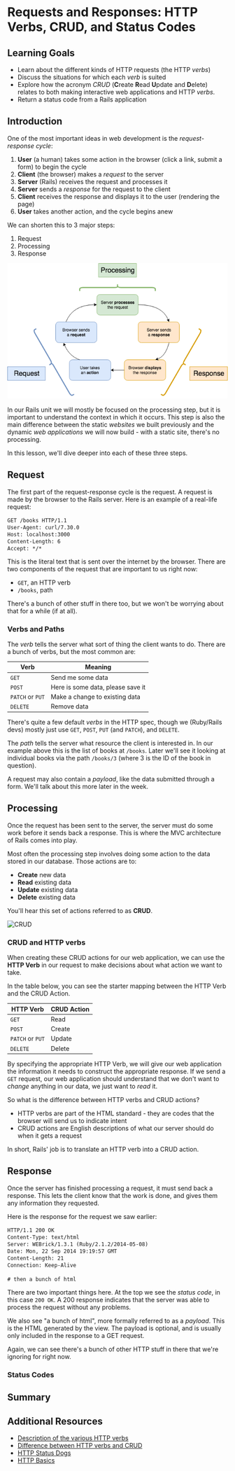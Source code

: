 # Requests and Responses: HTTP Verbs, CRUD, and Status Codes
## Learning Goals

- Learn about the different kinds of HTTP requests (the HTTP _verbs_)
- Discuss the situations for which each _verb_ is suited
- Explore how the acronym _CRUD_ (<b>C</b>reate <b>R</b>ead <b>U</b>pdate and <b>D</b>elete) relates to both making interactive web applications and HTTP _verbs_.
- Return a status code from a Rails application

## Introduction

One of the most important ideas in web development is the _request-response cycle_:

1. **User** (a human) takes some action in the browser (click a link, submit a form) to begin the cycle
1. **Client** (the browser) makes a _request_ to the server
1. **Server** (Rails) receives the request and processes it
1. **Server** sends a _response_ for the request to the client
1. **Client** receives the response and displays it to the user (rendering the page)
1. **User** takes another action, and the cycle begins anew

We can shorten this to 3 major steps:
1. Request
1. Processing
1. Response

![Request response overview](images/request_response_overview.png)
<!-- https://www.draw.io/#G17ynKwAoksm5XSU5tqEsDiGuMz_UwZByl -->

In our Rails unit we will mostly be focused on the processing step, but it is important to understand the context in which it occurs. This step is also the main difference between the static _websites_ we built previously and the dynamic _web applications_ we will now build - with a static site, there's no processing.

In this lesson, we'll dive deeper into each of these three steps.

## Request

The first part of the request-response cycle is the request. A request is made by the browser to the Rails server. Here is an example of a real-life request:

```
GET /books HTTP/1.1
User-Agent: curl/7.30.0
Host: localhost:3000
Content-Length: 6
Accept: */*
```

This is the literal text that is sent over the internet by the browser. There are two components of the request that are important to us right now:
- `GET`, an HTTP verb
- `/books`, path

There's a bunch of other stuff in there too, but we won't be worrying about that for a while (if at all).

### Verbs and Paths

The _verb_ tells the server what sort of thing the client wants to do. There are a bunch of verbs, but the most common are:

Verb             | Meaning
---              | ---
`GET`            | Send me some data
`POST`           | Here is some data, please save it
`PATCH` or `PUT` | Make a change to existing data
`DELETE`         | Remove data

There's quite a few default _verbs_ in the HTTP spec, though we (Ruby/Rails devs) mostly just use `GET`, `POST`, `PUT` (and `PATCH`), and `DELETE`.

The _path_ tells the server what resource the client is interested in. In our example above this is the list of books at `/books`. Later we'll see it looking at individual books via the path `/books/3` (where 3 is the ID of the book in question).

A request may also contain a _payload_, like the data submitted through a form. We'll talk about this more later in the week.

## Processing

Once the request has been sent to the server, the server must do some work before it sends back a response. This is where the MVC architecture of Rails comes into play.

Most often the processing step involves doing some action to the data stored in our database. Those actions are to:
- **Create** new data
- **Read** existing data
- **Update** existing data
- **Delete** existing data

You'll hear this set of actions referred to as **CRUD**.

![CRUD](images/CRUD.png)

### CRUD and HTTP verbs

When creating these CRUD actions for our web application, we can use the **HTTP Verb** in our request to make decisions about what action we want to take.

In the table below, you can see the starter mapping between the HTTP Verb and the CRUD Action.

| HTTP Verb | CRUD Action |
|-----------|-------------|
| `GET`     | Read        |
| `POST`    | Create      |
| `PATCH` or `PUT` | Update|
| `DELETE`  | Delete      |

By specifying the appropriate HTTP Verb, we will give our web application the information it needs to construct the appropriate response. If we send a `GET` request, our web application should understand that we don't want to _change_ anything in our data, we just want to _read_ it.

So what is the difference between HTTP verbs and CRUD actions?
- HTTP verbs are part of the HTML standard - they are codes that the browser will send us to indicate intent
- CRUD actions are English descriptions of what our server should do when it gets a request

In short, Rails' job is to translate an HTTP verb into a CRUD action.

## Response

Once the server has finished processing a request, it must send back a response. This lets the client know that the work is done, and gives them any information they requested.

Here is the response for the request we saw earlier:

```
HTTP/1.1 200 OK
Content-Type: text/html
Server: WEBrick/1.3.1 (Ruby/2.1.2/2014-05-08)
Date: Mon, 22 Sep 2014 19:19:57 GMT
Content-Length: 21
Connection: Keep-Alive

# then a bunch of html
```

There are two important things here. At the top we see the _status code_, in this case `200 OK`. A 200 response indicates that the server was able to process the request without any problems.

We also see "a bunch of html", more formally referred to as a _payload_. This is the HTML generated by the view. The payload is optional, and is usually only included in the response to a GET request.

Again, we can see there's a bunch of other HTTP stuff in there that we're ignoring for right now.

### Status Codes



## Summary




## Additional Resources

- [Description of the various HTTP verbs](http://www.restapitutorial.com/lessons/httpmethods.html)
- [Difference between HTTP verbs and CRUD](http://softwareengineering.stackexchange.com/questions/120716/difference-between-rest-and-crud)
- [HTTP Status Dogs](https://httpstatusdogs.com/)
- [HTTP Basics](https://www.ntu.edu.sg/home/ehchua/programming/webprogramming/HTTP_Basics.html)
